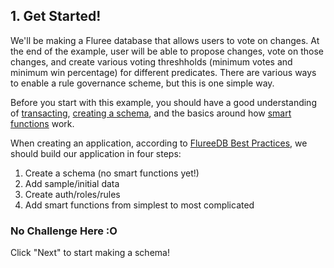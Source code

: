 ## 1. Get Started!

We'll be making a Fluree database that allows users to vote on changes.  At the end of the example, user will be able to propose changes, vote on those changes, and create various voting threshholds (minimum votes and minimum win percentage) for different predicates. There are various ways to enable a rule governance scheme, but this is one simple way.

Before you start with this example, you should have a good understanding of [transacting](/lesson/bg-transact/1), [creating a schema](/lesson/bg-schema/1), and the basics around how [smart functions](/lesson/im-smart-functions/1) work. 

When creating an application, according to [FlureeDB Best Practices](/docs/infrastructure/application-best-practices), we should build our application in four steps:

1. Create a schema (no smart functions yet!)
2. Add sample/initial data
3. Create auth/roles/rules
4. Add smart functions from simplest to most complicated

<div class="challenge">
<h3>No Challenge Here :O </h3>
<p>
Click "Next" to start making a schema!
</p>
</div>